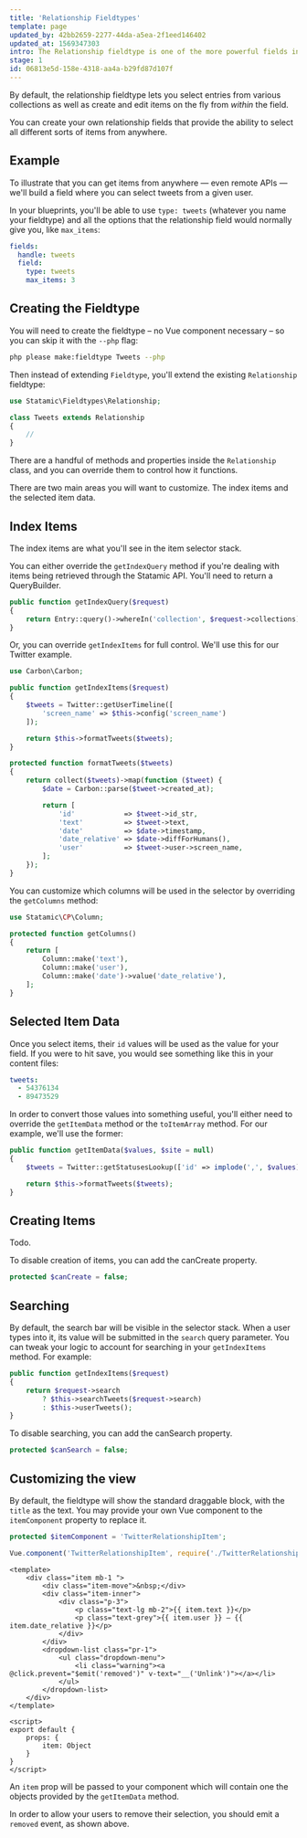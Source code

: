 ```yaml
---
title: 'Relationship Fieldtypes'
template: page
updated_by: 42bb2659-2277-44da-a5ea-2f1eed146402
updated_at: 1569347303
intro: The Relationship fieldtype is one of the more powerful fields in Statamic's core. So powerful, in fact, that it earns its very own page in the docs. This is that page.
stage: 1
id: 06813e5d-158e-4318-aa4a-b29fd87d107f
---
```

By default, the relationship fieldtype lets you select entries from various collections as well as create and edit items on the fly from _within_ the field.

You can create your own relationship fields that provide the ability to select all different sorts of items from anywhere.

## Example

To illustrate that you can get items from anywhere — even remote APIs — we'll build a field where you can select tweets from a given user.

In your blueprints, you'll be able to use `type: tweets` (whatever you name your fieldtype) and all the options that the relationship field would normally give you, like `max_items`:

``` yaml
fields:
  handle: tweets
  field:
    type: tweets
    max_items: 3
```

## Creating the Fieldtype

You will need to create the fieldtype – no Vue component necessary – so you can skip it with the <nobr>`--php`</nobr> flag:

``` bash
php please make:fieldtype Tweets --php
```

Then instead of extending `Fieldtype`, you'll extend the existing `Relationship` fieldtype:

``` php
use Statamic\Fieldtypes\Relationship;

class Tweets extends Relationship
{
    //
}
```

There are a handful of methods and properties inside the `Relationship` class, and you can override them to control how it functions.

There are two main areas you will want to customize. The index items and the selected item data.

## Index Items

The index items are what you'll see in the item selector stack.

You can either override the `getIndexQuery` method if you're dealing with items being retrieved through the Statamic API. You'll need to return a QueryBuilder.

``` php
public function getIndexQuery($request)
{
    return Entry::query()->whereIn('collection', $request->collections);
}
```

Or, you can override `getIndexItems` for full control. We'll use this for our Twitter example.

``` php
use Carbon\Carbon;

public function getIndexItems($request)
{
    $tweets = Twitter::getUserTimeline([
        'screen_name' => $this->config('screen_name')
    ]);

    return $this->formatTweets($tweets);
}

protected function formatTweets($tweets)
{
    return collect($tweets)->map(function ($tweet) {
        $date = Carbon::parse($tweet->created_at);

        return [
            'id'            => $tweet->id_str,
            'text'          => $tweet->text,
            'date'          => $date->timestamp,
            'date_relative' => $date->diffForHumans(),
            'user'          => $tweet->user->screen_name,
        ];
    });
}
```

You can customize which columns will be used in the selector by overriding the `getColumns` method:

``` php
use Statamic\CP\Column;

protected function getColumns()
{
    return [
        Column::make('text'),
        Column::make('user'),
        Column::make('date')->value('date_relative'),
    ];
}
```

## Selected Item Data

Once you select items, their `id` values will be used as the value for your field. If you were to hit save, you would see
something like this in your content files:

``` yaml
tweets:
  - 54376134
  - 89473529
```

In order to convert those values into something useful, you'll either need to override the `getItemData` method or the `toItemArray` method. For our example, we'll use the former:

``` php
public function getItemData($values, $site = null)
{
    $tweets = Twitter::getStatusesLookup(['id' => implode(',', $values)]);

    return $this->formatTweets($tweets);
}
```

## Creating Items

Todo.

To disable creation of items, you can add the canCreate property.

``` php
protected $canCreate = false;
```


## Searching

By default, the search bar will be visible in the selector stack. When a user types into it, its value will be submitted in the `search` query parameter. You can tweak your logic to account for searching in your `getIndexItems` method. For example:

``` php
public function getIndexItems($request)
{
    return $request->search
        ? $this->searchTweets($request->search)
        : $this->userTweets();
}
```

To disable searching, you can add the canSearch property.

``` php
protected $canSearch = false;
```


## Customizing the view

By default, the fieldtype will show the standard draggable block, with the `title` as the text. You may provide your
own Vue component to the `itemComponent` property to replace it.

``` php
protected $itemComponent = 'TwitterRelationshipItem';
```

``` js
Vue.component('TwitterRelationshipItem', require('./TwitterRelationshipItem.vue'));
```

``` vue
<template>
    <div class="item mb-1 ">
        <div class="item-move">&nbsp;</div>
        <div class="item-inner">
            <div class="p-3">
                <p class="text-lg mb-2">{{ item.text }}</p>
                <p class="text-grey">{{ item.user }} – {{ item.date_relative }}</p>
            </div>
        </div>
        <dropdown-list class="pr-1">
            <ul class="dropdown-menu">
                <li class="warning"><a @click.prevent="$emit('removed')" v-text="__('Unlink')"></a></li>
            </ul>
        </dropdown-list>
    </div>
</template>

<script>
export default {
    props: {
        item: Object
    }
}
</script>
```

An `item` prop will be passed to your component which will contain one the objects provided by the `getItemData` method.

In order to allow your users to remove their selection, you should emit a `removed` event, as shown above.
